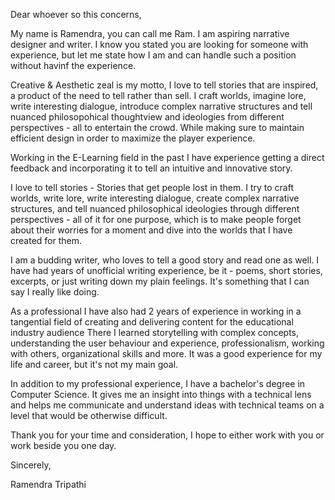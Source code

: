 Dear whoever so this concerns,

My name is Ramendra, you can call me Ram. I am aspiring narrative designer and writer. I know you stated you are looking for someone with experience, but let me state how I am and can handle such a position without havinf the experience. 

Creative & Aesthetic zeal is my motto, I love to tell stories that are inspired, a product of the need to tell rather than sell. I craft worlds, imagine lore, write interesting dialogue, introduce complex narrative structures and tell nuanced philosopohical thoughtview and ideologies from different perspectives - all to entertain the crowd. While making sure to maintain efficient design in order to maximize the player experience. 

Working in the E-Learning field in the past I have experience getting a direct feedback and incorporating it to tell an intuitive and innovative story.

I love to tell stories - Stories that get people lost in them. I try to craft worlds, write lore, write interesting dialogue, create complex narrative structures, and tell nuanced philosophical ideologies through different perspectives - all of it for one purpose, which is to make people forget about their worries for a moment and dive into the worlds that I have created for them. 

I am a budding writer, who loves to tell a good story and read one as well. I have had years of unofficial writing experience, be it - poems, short stories, excerpts, or just writing down my plain feelings. It's something that I can say I really like doing. 

As a professional I have also had 2 years of experience in working in a tangential field of creating and delivering content for the educational industry audience There I learned storytelling with complex concepts, understanding the user behaviour and experience, professionalism, working with others, organizational skills and more. It was a good experience for my life and career, but it's not my main goal.

In addition to my professional experience, I have a bachelor's degree in Computer Science. It gives me an insight into things with a technical lens and helps me communicate and understand ideas with technical teams on a level that would be otherwise difficult.

Thank you for your time and consideration, I hope to either work with you or work beside you one day.

Sincerely,

Ramendra Tripathi
